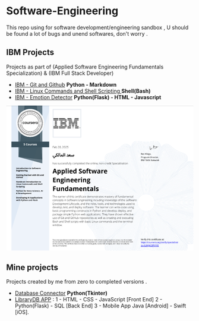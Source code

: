 # Software-Engineering
This repo using for software development/engineering sandbox , U should be found a lot of bugs and unend softwares, don't worry .

## IBM Projects
Projects as part of (Applied Software Engineering Fundamentals Specialization) & (IBM Full Stack Developer)
- [IBM - Git and Github](https://github.com/Saad711T/IBM-Git-and-Github) **Python - Markdown**
- [IBM - Linux Commands and Shell Scripting ](https://github.com/Saad711T/IBM-Linux-Commands-and-Shell-Scripting) **Shell(Bash)**
- [IBM - Emotion Detector](https://github.com/Saad711T/IBM-EmotionDetector) **Python(Flask) - HTML - Javascript**

![Certificate](IBMASEF.png)

## Mine projects
Projects created by me from zero to completed versions .
- [Database Connector](https://github.com/Saad711T/DatabaseConnector) **Python(Tkinter)**
- [LibraryDB APP](https://github.com/Saad711T/LibraryAPP) :
1 - HTML - CSS - JavaScript [Front End]
2 - Python(Flask) - SQL [Back End]
3 - Mobile App Java [Android] - Swift [iOS].
